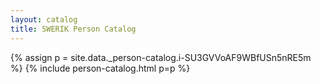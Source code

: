```yaml
---
layout: catalog
title: SWERIK Person Catalog
---
```

{% assign p = site.data._person-catalog.i-SU3GVVoAF9WBfUSn5nRE5m %}
{% include person-catalog.html p=p %}

